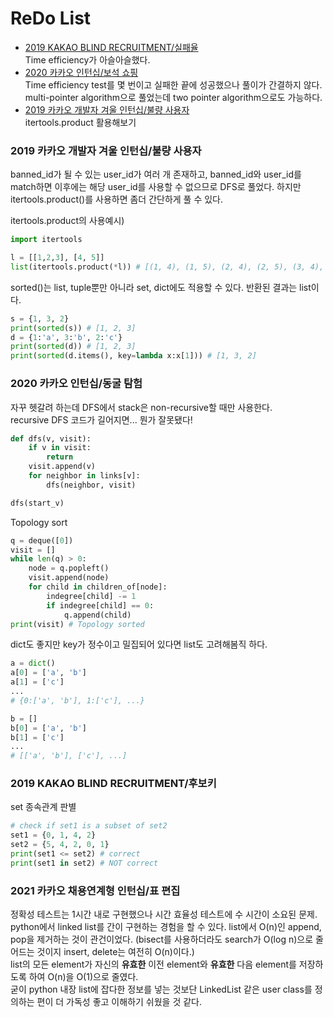 # ReDo List
- [2019 KAKAO BLIND RECRUITMENT/실패율](https://programmers.co.kr/learn/courses/30/lessons/42889?language=python3)  
Time efficiency가 아슬아슬했다.
- [2020 카카오 인턴십/보석 쇼핑](https://programmers.co.kr/learn/courses/30/lessons/67258)  
Time efficiency test를 몇 번이고 실패한 끝에 성공했으나 풀이가 간결하지 않다. multi-pointer algorithm으로 풀었는데 two pointer algorithm으로도 가능하다.
- [2019 카카오 개발자 겨울 인턴십/불량 사용자](https://programmers.co.kr/learn/courses/30/lessons/64064)  
itertools.product 활용해보기

### 2019 카카오 개발자 겨울 인턴십/불량 사용자
banned_id가 될 수 있는 user_id가 여러 개 존재하고, banned_id와 user_id를 match하면 이후에는 해당 user_id를 사용할 수 없으므로 DFS로 풀었다.
하지만 itertools.product()를 사용하면 좀더 간단하게 풀 수 있다.  

itertools.product의 사용예시)
```python
import itertools

l = [[1,2,3], [4, 5]]
list(itertools.product(*l)) # [(1, 4), (1, 5), (2, 4), (2, 5), (3, 4), (3, 5)]
```

sorted()는 list, tuple뿐만 아니라 set, dict에도 적용할 수 있다. 반환된 결과는 list이다.
```python
s = {1, 3, 2}
print(sorted(s)) # [1, 2, 3]
d = {1:'a', 3:'b', 2:'c'}
print(sorted(d)) # [1, 2, 3]
print(sorted(d.items(), key=lambda x:x[1])) # [1, 3, 2]
```

### 2020 카카오 인턴십/동굴 탐험
자꾸 헷갈려 하는데 DFS에서 stack은 non-recursive할 때만 사용한다.  
recursive DFS 코드가 길어지면... 뭔가 잘못됐다!

```python
def dfs(v, visit):
    if v in visit:
        return
    visit.append(v)
    for neighbor in links[v]:
        dfs(neighbor, visit)

dfs(start_v)
```

Topology sort
```python
q = deque([0])
visit = []
while len(q) > 0:
    node = q.popleft()
    visit.append(node)
    for child in children_of[node]:
        indegree[child] -= 1
        if indegree[child] == 0:
            q.append(child)
print(visit) # Topology sorted
```

dict도 좋지만 key가 정수이고 밀집되어 있다면 list도 고려해봄직 하다.
```python
a = dict()
a[0] = ['a', 'b']
a[1] = ['c']
...
# {0:['a', 'b'], 1:['c'], ...}

b = []
b[0] = ['a', 'b']
b[1] = ['c']
...
# [['a', 'b'], ['c'], ...]
```

### 2019 KAKAO BLIND RECRUITMENT/후보키
set 종속관계 판별
```python
# check if set1 is a subset of set2
set1 = {0, 1, 4, 2}
set2 = {5, 4, 2, 0, 1}
print(set1 <= set2) # correct
print(set1 in set2) # NOT correct
```

### 2021 카카오 채용연계형 인턴십/표 편집
정확성 테스트는 1시간 내로 구현했으나 시간 효율성 테스트에 수 시간이 소요된 문제.  
python에서 linked list를 간이 구현하는 경험을 할 수 있다. list에서 O(n)인 append, pop을 제거하는 것이 관건이었다. (bisect를 사용하더라도 search가 O(log n)으로 줄어드는 것이지 insert, delete는 여전히 O(n)이다.)  
list의 모든 element가 자신의 **유효한** 이전 element와 **유효한** 다음 element를 저장하도록 하여 O(n)을 O(1)으로 줄였다.  
굳이 python 내장 list에 잡다한 정보를 넣는 것보단 LinkedList 같은 user class를 정의하는 편이 더 가독성 좋고 이해하기 쉬웠을 것 같다.
